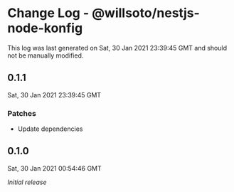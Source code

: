 # Change Log - @willsoto/nestjs-node-konfig

This log was last generated on Sat, 30 Jan 2021 23:39:45 GMT and should not be manually modified.

## 0.1.1
Sat, 30 Jan 2021 23:39:45 GMT

### Patches

- Update dependencies

## 0.1.0
Sat, 30 Jan 2021 00:54:46 GMT

_Initial release_

